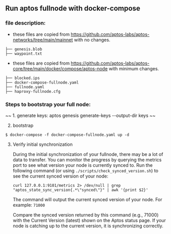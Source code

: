## Run aptos fullnode with docker-compose


### file description:

- these files are copied from https://github.com/aptos-labs/aptos-networks/tree/main/mainnet with no changes.

```
├── genesis.blob
├── waypoint.txt
```


- these files are copied from https://github.com/aptos-labs/aptos-core/tree/main/docker/compose/aptos-node with minimum changes.

```
├── blocked.ips
├── docker-compose-fullnode.yaml
├── fullnode.yaml
├── haproxy-fullnode.cfg
```


### Steps to bootstrap your full node:


~~ 1. generate keys: aptos genesis generate-keys --output-dir keys ~~

2. bootstrap
```
$ docker-compose -f docker-compose-fullnode.yaml up -d
```

3. Verify initial synchronization

    During the initial synchronization of your fullnode, there may be a lot of data to transfer. You can monitor the progress by querying the metrics port to see what version your node is currently synced to. Run the following command (or using `./scripts/check_synced_version.sh`) to see the current synced version of your node:

    ```
    curl 127.0.0.1:9101/metrics 2> /dev/null | grep "aptos_state_sync_version{.*\"synced\"}" | awk '{print $2}'
    ```

    The command will output the current synced version of your node. For example: `71000`

    Compare the synced version returned by this command (e.g., 71000) with the Current Version (latest) shown on the Aptos status page. If your node is catching up to the current version, it is synchronizing correctly.